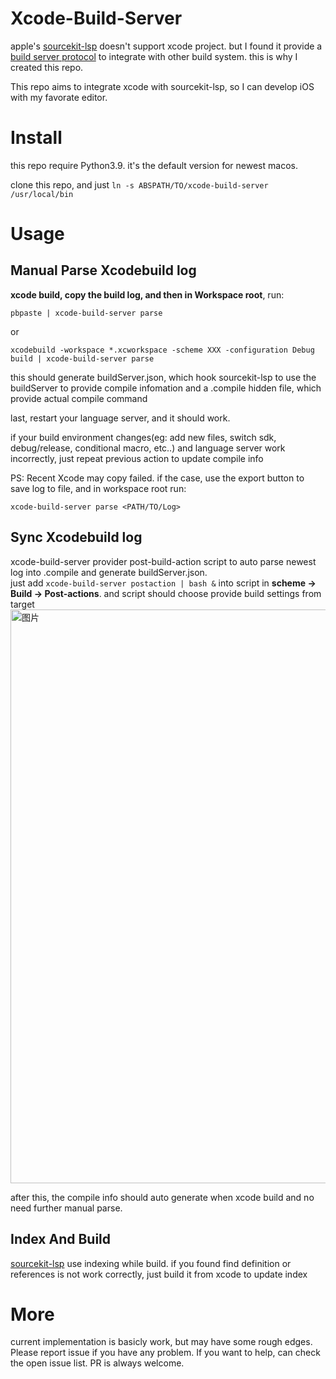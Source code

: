# Xcode-Build-Server

apple's [sourcekit-lsp](https://github.com/apple/sourcekit-lsp) doesn't support xcode project. but I found it provide a [build server protocol](https://build-server-protocol.github.io/docs/specification.html) to integrate with other build system. this is why I created this repo.

This repo aims to integrate xcode with sourcekit-lsp, so I can develop iOS with my favorate editor.

# Install

this repo require Python3.9. it's the default version for newest macos.

clone this repo, and just `ln -s ABSPATH/TO/xcode-build-server /usr/local/bin`

# Usage
## Manual Parse Xcodebuild log
**xcode build, copy the build log, and then in Workspace root**, run:

`pbpaste | xcode-build-server parse`

or

`xcodebuild -workspace *.xcworkspace -scheme XXX -configuration Debug build | xcode-build-server parse`

this should generate buildServer.json, which hook sourcekit-lsp to use the buildServer to provide compile infomation
and a .compile hidden file, which provide actual compile command

last, restart your language server, and it should work.

if your build environment changes(eg: add new files, switch sdk, debug/release, conditional macro, etc..) and language server work incorrectly, just repeat previous action to update compile info

PS: Recent Xcode may copy failed. if the case, use the export button to save log to file, and in workspace root run:

`xcode-build-server parse <PATH/TO/Log>`

## Sync Xcodebuild log
xcode-build-server provider post-build-action script to auto parse newest log into .compile and generate buildServer.json.  
just add `xcode-build-server postaction | bash &` into script in **scheme -> Build -> Post-actions**. and script should choose provide build settings from target
<img width="918" alt="图片" src="https://user-images.githubusercontent.com/3897953/178139213-cb655340-28f6-49f6-8e7d-666bb29e664f.png">

after this, the compile info should auto generate when xcode build and no need further manual parse.

## Index And Build
[sourcekit-lsp](https://github.com/apple/sourcekit-lsp#indexing-while-building) use indexing while build.
if you found find definition or references is not work correctly, just build it from xcode to update index

# More

current implementation is basicly work, but may have some rough edges. Please report issue if you have any problem. If you want to help, can check the open issue list. PR is always welcome.
